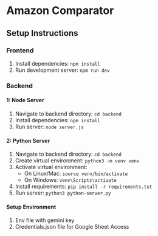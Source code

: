 # Amazon Comparator

## Setup Instructions

### Frontend
1. Install dependencies: `npm install`
2. Run development server: `npm run dev`

### Backend

#### 1: Node Server
1. Navigate to backend directory: `cd backend`
2. Install dependencies: `npm install`
3. Run server: `node server.js`

#### 2: Python Server
1. Navigate to backend directory: `cd backend`
2. Create virtual environment: `python3 -m venv venv`
3. Activate virtual environment:
   - On Linux/Mac: `source venv/bin/activate`
   - On Windows: `venv\Scripts\activate`
4. Install requirements: `pip install -r requirements.txt`
5. Run server: `python3 python-server.py`


#### Setup Environment
1. Env file with gemini key
2. Credentials.json file for Google Sheet Access